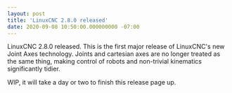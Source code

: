 ```yaml
---
layout: post
title: 'LinuxCNC 2.8.0 released'
date: 2020-09-08 10:50:00.000000000 -07:00
---
```

LinuxCNC 2.8.0 released. This is the first major release of LinuxCNC's new
Joint Axes technology. Joints and cartesian axes are no longer treated as the
same thing, making control of robots and non-trivial kinematics significantly
tidier.

WIP, it will take a day or two to finish this release page up.
